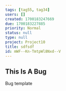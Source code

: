 ```yaml
---
tags: [tag55, tag34]
users: []
created: 1700183247669
due: 1700183227885
priority: Normal
status: null
type: null
project: Project10
title: sdfsdf
id: mWF--Kn-TmtpWl8Nxd--V
---
```

<!-- GENERATED WITH GITDOWN; DO NOT CHANGE -->

## This Is A Bug

Bug template